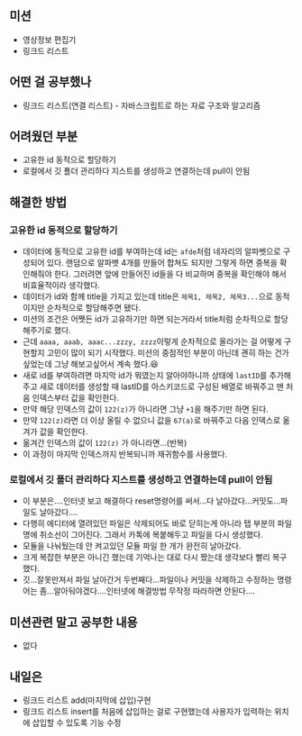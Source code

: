 ## **미션**

- 영상정보 편집기
- 링크드 리스트

## **어떤 걸 공부했나**

- 링크드 리스트(연결 리스트) - 자바스크립트로 하는 자료 구조와 알고리즘


## **어려웠던 부분**

- 고유한 id 동적으로 할당하기
- 로컬에서 깃 폴더 관리하다 지스트를 생성하고 연결하는데 pull이 안됨

## **해결한 방법**
### 고유한 id 동적으로 할당하기
- 데이터에 동적으로 고유한 id를 부여하는데 id는 `afde`처럼 네자리의 알파벳으로 구성되어 있다. 랜덤으로 알파벳 4개를 만들어 합쳐도 되지만 그렇게 하면 중복을 확인해줘야 한다. 그러려면 앞에 만들어진 id들을 다 비교하며 중복을 확인해야 해서 비효율적이라 생각했다.
- 데이터가 id와 함께 title을 가지고 있는데 title은 `제목1, 제목2, 제목3...`으로 동적이지만 순차적으로 할당해주면 됐다.
- 미션의 조건은 어쨋든 id가 고유하기만 하면 되는거라서 title처럼 순차적으로 할당해주기로 했다.
- 근데 `aaaa, aaab, aaac...zzzy, zzzz`이렇게 순차적으로 올라가는 걸 어떻게 구현할지 고민이 많이 되기 시작했다. 미션의 중점적인 부분이 아닌데 괜히 하는 건가 싶었는데 그냥 해보고싶어서 계속 했다.😆
- 새로 id를 부여하려면 마지막 id가 뭐였는지 알아야하니까 상태에 `lastID`를 추가해주고 새로 데이터를 생성할 때 lastID를 아스키코드로 구성된 배열로 바꿔주고 맨 처음 인덱스부터 값을 확인한다.
- 만약 해당 인덱스의 값이 `122(z)`가 아니라면 그냥 `+1`을 해주기만 하면 된다.
- 만약 `122(z)`라면 더 이상 올릴 수 없으니 값을 `67(a)`로 바꿔주고 다음 인덱스로 옮겨가 값을 확인한다.
- 옮겨간 인덱스의 값이 `122(z)` 가 아니라면...(반복)
- 이 과정이 마지막 인덱스까지 반복되니까 재귀함수를 사용했다.
### 로컬에서 깃 폴더 관리하다 지스트를 생성하고 연결하는데 pull이 안됨
- 이 부분은....인터넷 보고 해결하다 reset명령어를 써서...다 날아갔다...커밋도...파일도 날아갔다....
- 다행히 에디터에 열려있던 파일은 삭제되어도 바로 닫히는게 아니라 탭 부분의 파일명에 취소선이 그어진다. 그래서 카톡에 복붙해두고 파일을 다시 생성했다.
- 모듈을 나눠뒀는데 안 켜고있던 모듈 파일 한 개가 완전히 날아갔다.
- 크게 복잡한 부분은 아니긴 했는데 기억나는 대로 다시 짰는데 생각보다 빨리 복구했다.
- 깃...잘못만져서 파일 날아간거 두번째다...파일이나 커밋을 삭제하고 수정하는 명령어는 좀...알아둬야겠다....인터넷에 해결방법 무작정 따라하면 안된다....
## **미션관련 말고 공부한 내용**
- 없다

## **내일은**

- 링크드 리스트 add(마지막에 삽입)구현
- 링크드 리스트 insert를 처음에 삽입하는 걸로 구현했는데 사용자가 입력하는 위치에 삽입할 수 있도록 기능 수정